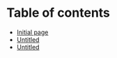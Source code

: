 # Table of contents

* [Initial page](README.md)
* [Untitled](untitled-1.md)
* [Untitled](untitled.md)
